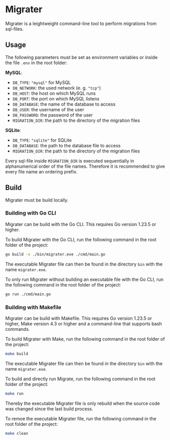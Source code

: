 # Migrater

Migrater is a leightweight command-line tool to perform migrations from sql-files.

## Usage

The following parameters must be set as environment variables or inside the file `.env` in the root folder:

**MySQL**:

- `DB_TYPE`: `"mysql"` for MySQL
- `DB_NETWORK`: the used network (e. g. `"tcp"`)
- `DB_HOST`: the host on which MySQL runs
- `DB_PORT`: the port on which MySQL listens
- `DB_DATABASE`: the name of the database to access
- `DB_USER`: the username of the user
- `DB_PASSWORD`: the password of the user
- `MIGRATION_DIR`: the path to the directory of the migration files

**SQLite**:

- `DB_TYPE`: `"sqlite"` for SQLite
- `DB_DATABASE`: the path to the database file to access
- `MIGRATION_DIR`: the path to the directory of the migration files

Every sql-file inside `MIGRATION_DIR` is executed sequentially in alphanumerical order of the file names. Therefore it is recommended to give every file name an ordering prefix.

## Build

Migrater must be build locally.

### Building with Go CLI

Migrater can be build with the Go CLI. This requires Go version 1.23.5 or higher.

To build Migrater with the Go CLI, run the following command in the root folder of the project:

```bash
go build -o ./bin/migrater.exe ./cmd/main.go
```

The executable Migrater file can then be found in the directory `bin` with the name `migrater.exe`.

To only run Migrater without building an executable file with the Go CLI, run the following command in the root folder of the project:

```bash
go run ./cmd/main.go
```

### Building with Makefile

Migrater can be build with Makefile. This requires Go version 1.23.5 or higher, Make version 4.3 or higher and a command-line that supports bash commands.

To build Migrater with Make, run the following command in the root folder of the project:

```bash
make build
```

The executable Migrater file can then be found in the directory `bin` with the name `migrater.exe`.

To build and directly run Migrate, run the following command in the root folder of the project:

```bash
make run
```

Thereby the executable Migrater file is only rebuild when the source code was changed since the last build process.

To remoe the executable Migrater file, run the following command in the root folder of the project:

```bash
make clean
```
